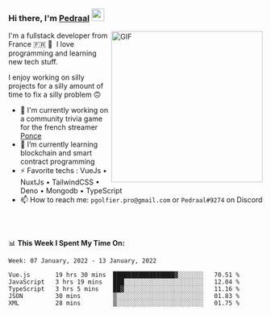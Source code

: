 ### Hi there, I'm <a href="https://pedraal.dev" target="_blank">Pedraal</a> <img src="https://media.giphy.com/media/hvRJCLFzcasrR4ia7z/giphy.gif" width="25px">
<img align="right" alt="GIF" src="https://pedraal.dev/avatar.png" width="300" height="300" />

I'm a fullstack developer from France 🇫🇷 🥖 &nbsp;I love programming and learning new
tech stuff.

I enjoy working on silly projects for a silly amount of time to fix a silly problem 🙃

- 🔭  I'm currently working on a community trivia game for the french streamer <a href="https://twitch.tv/ponce" target="_blank">Ponce</a>
- 🌱 I’m currently learning blockchain and smart contract programming
- ⚡ Favorite techs : VueJs &bull; NuxtJs &bull; TailwindCSS &bull; Deno &bull; Mongodb &bull; TypeScript
- 📫 How to reach me: `pgolfier.pro@gmail.com` or `Pedraal#9274` on Discord

<br>
<br>

📊 **This Week I Spent My Time On:**
<!--START_SECTION:waka-->
```text
Week: 07 January, 2022 - 13 January, 2022

Vue.js       19 hrs 30 mins  █████████████████▓░░░░░░░   70.51 % 
JavaScript   3 hrs 19 mins   ███░░░░░░░░░░░░░░░░░░░░░░   12.04 % 
TypeScript   3 hrs 5 mins    ██▓░░░░░░░░░░░░░░░░░░░░░░   11.16 % 
JSON         30 mins         ▒░░░░░░░░░░░░░░░░░░░░░░░░   01.83 % 
XML          28 mins         ▒░░░░░░░░░░░░░░░░░░░░░░░░   01.75 % 
```
<!--END_SECTION:waka-->
